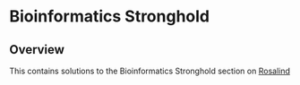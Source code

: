 # Bioinformatics Stronghold

## Overview

This contains solutions to the Bioinformatics Stronghold section on [Rosalind](rosalind.info/problems)

